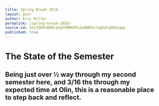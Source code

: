 ```yaml
---
title: Spring Break 2016
layout: post
author: Eric Miller
permalink: /spring-break-2016/
source-id: 1k125RkS0D9cSdyhVM88VRiGxBWEOcYughaFqVbGzgqc
published: true
---
```

# The State of the Semester

## Being just over ½ way through my second semester here, and 3/16 ths through my expected time at Olin, this is a reasonable place to step back and reflect.

